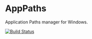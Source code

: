 # AppPaths
Application Paths manager for Windows.

[![Build Status](https://travis-ci.org/agorshkov23/AppPaths.svg?branch=master)](https://travis-ci.org/agorshkov23/AppPaths)